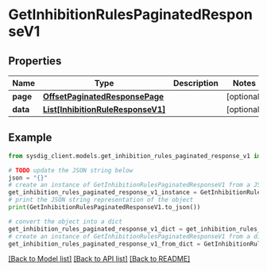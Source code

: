 # GetInhibitionRulesPaginatedResponseV1


## Properties

Name | Type | Description | Notes
------------ | ------------- | ------------- | -------------
**page** | [**OffsetPaginatedResponsePage**](OffsetPaginatedResponsePage.md) |  | [optional] 
**data** | [**List[InhibitionRuleResponseV1]**](InhibitionRuleResponseV1.md) |  | [optional] 

## Example

```python
from sysdig_client.models.get_inhibition_rules_paginated_response_v1 import GetInhibitionRulesPaginatedResponseV1

# TODO update the JSON string below
json = "{}"
# create an instance of GetInhibitionRulesPaginatedResponseV1 from a JSON string
get_inhibition_rules_paginated_response_v1_instance = GetInhibitionRulesPaginatedResponseV1.from_json(json)
# print the JSON string representation of the object
print(GetInhibitionRulesPaginatedResponseV1.to_json())

# convert the object into a dict
get_inhibition_rules_paginated_response_v1_dict = get_inhibition_rules_paginated_response_v1_instance.to_dict()
# create an instance of GetInhibitionRulesPaginatedResponseV1 from a dict
get_inhibition_rules_paginated_response_v1_from_dict = GetInhibitionRulesPaginatedResponseV1.from_dict(get_inhibition_rules_paginated_response_v1_dict)
```
[[Back to Model list]](../README.md#documentation-for-models) [[Back to API list]](../README.md#documentation-for-api-endpoints) [[Back to README]](../README.md)


